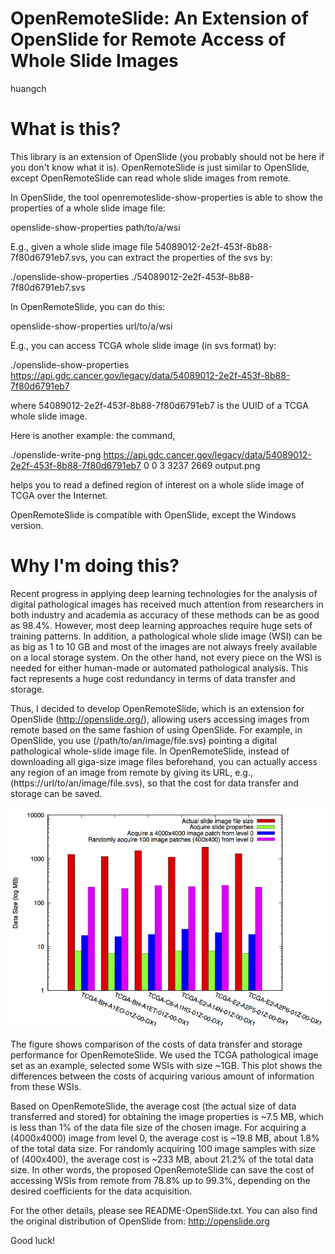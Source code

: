 # OpenRemoteSlide: An Extension of OpenSlide for Remote Access of Whole Slide Images

huangch


What is this?
=============

This library is an extension of OpenSlide (you probably should not be here if you don't know what it is). OpenRemoteSlide is just similar to OpenSlide, except OpenRemoteSlide can read whole slide images from remote. 

In OpenSlide, the tool openremoteslide-show-properties is able to show the properties of a whole slide image file:

openslide-show-properties path/to/a/wsi

E.g., given a whole slide image file 54089012-2e2f-453f-8b88-7f80d6791eb7.svs, you can extract the properties of the svs by:

./openslide-show-properties ./54089012-2e2f-453f-8b88-7f80d6791eb7.svs


In OpenRemoteSlide, you can do this:

openslide-show-properties url/to/a/wsi

E.g., you can access TCGA whole slide image (in svs format) by:

./openslide-show-properties https://api.gdc.cancer.gov/legacy/data/54089012-2e2f-453f-8b88-7f80d6791eb7

where 54089012-2e2f-453f-8b88-7f80d6791eb7 is the UUID of a TCGA whole slide image.


Here is another example: the command,

./openslide-write-png https://api.gdc.cancer.gov/legacy/data/54089012-2e2f-453f-8b88-7f80d6791eb7 0 0 3 3237 2669 output.png

helps you to read a defined region of interest on a whole slide image of TCGA over the Internet.


OpenRemoteSlide is compatible with OpenSlide, except the Windows version.



Why I'm doing this?
===================

Recent progress in applying deep learning technologies for the analysis of digital pathological images has received much attention from researchers in both industry and academia as accuracy of these methods can be as good as 98.4%. However, most deep learning approaches require huge sets of training patterns. In addition, a pathological whole slide image (WSI) can be as big as 1 to 10 GB and most of the images are not always freely available on a local storage system. On the other hand, not every piece on the WSI is needed for either human-made or automated pathological analysis. This fact represents a huge cost redundancy in terms of data transfer and storage.

Thus, I decided to develop OpenRemoteSlide, which is an extension for OpenSlide (http://openslide.org/), allowing users accessing images from remote based on the same fashion of using OpenSlide. For example, in OpenSlide, you use (/path/to/an/image/file.svs) pointing a digital pathological whole-slide image file. In OpenRemoteSlide, instead of downloading all giga-size image files beforehand, you can actually access any region of an image from remote by giving its URL, e.g., (https://url/to/an/image/file.svs), so that the cost for data transfer and storage can be saved.

![ openremoteslide_performance.png](openremoteslide.png "Openremoteslide Performance")

The figure shows comparison of the costs of data transfer and storage performance for OpenRemoteSlide. We used the TCGA pathological image set as an example, selected some WSIs with size ~1GB. This plot shows the differences between the costs of acquiring various amount of information from these WSIs.
 
Based on OpenRemoteSlide, the average cost (the actual size of data transferred and stored) for obtaining the image properties is ~7.5 MB, which is less than 1% of the data file size of the chosen image. For acquiring a (4000x4000) image from level 0, the average cost is ~19.8 MB, about 1.8% of the total data size. For randomly acquiring 100 image samples with size of (400x400), the average cost is ~233 MB, about 21.2% of the total data size. In other words, the proposed OpenRemoteSlide can save the cost of accessing WSIs from remote from 78.8% up to 99.3%, depending on the desired coefficients for the data acquisition.

For the other details, please see README-OpenSlide.txt. You can also find the original distribution of OpenSlide from: http://openslide.org

Good luck!
